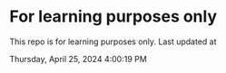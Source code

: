 # For learning purposes only
This repo is for learning purposes only.
Last updated at

Thursday, April 25, 2024 4:00:19 PM

